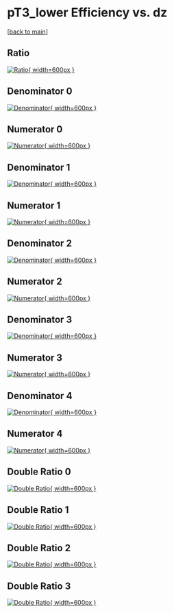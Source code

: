 # pT3_lower Efficiency vs. dz

[[back to main](./)]



## Ratio

[![Ratio](../mtv/var/pT3_lower_vtr_13_-1_eff_dz.png){ width=600px }](../mtv/var/pT3_lower_vtr_13_-1_eff_dz.pdf)

## Denominator 0

[![Denominator](../mtv/den/pT3_lower_vtr_13_-1_eff_dz_den0.png){ width=600px }](../mtv/den/pT3_lower_vtr_13_-1_eff_dz_den0.pdf)

## Numerator 0

[![Numerator](../mtv/num/pT3_lower_vtr_13_-1_eff_dz_num0.png){ width=600px }](../mtv/num/pT3_lower_vtr_13_-1_eff_dz_num0.pdf)

## Denominator 1

[![Denominator](../mtv/den/pT3_lower_vtr_13_-1_eff_dz_den1.png){ width=600px }](../mtv/den/pT3_lower_vtr_13_-1_eff_dz_den1.pdf)

## Numerator 1

[![Numerator](../mtv/num/pT3_lower_vtr_13_-1_eff_dz_num1.png){ width=600px }](../mtv/num/pT3_lower_vtr_13_-1_eff_dz_num1.pdf)

## Denominator 2

[![Denominator](../mtv/den/pT3_lower_vtr_13_-1_eff_dz_den2.png){ width=600px }](../mtv/den/pT3_lower_vtr_13_-1_eff_dz_den2.pdf)

## Numerator 2

[![Numerator](../mtv/num/pT3_lower_vtr_13_-1_eff_dz_num2.png){ width=600px }](../mtv/num/pT3_lower_vtr_13_-1_eff_dz_num2.pdf)

## Denominator 3

[![Denominator](../mtv/den/pT3_lower_vtr_13_-1_eff_dz_den3.png){ width=600px }](../mtv/den/pT3_lower_vtr_13_-1_eff_dz_den3.pdf)

## Numerator 3

[![Numerator](../mtv/num/pT3_lower_vtr_13_-1_eff_dz_num3.png){ width=600px }](../mtv/num/pT3_lower_vtr_13_-1_eff_dz_num3.pdf)

## Denominator 4

[![Denominator](../mtv/den/pT3_lower_vtr_13_-1_eff_dz_den4.png){ width=600px }](../mtv/den/pT3_lower_vtr_13_-1_eff_dz_den4.pdf)

## Numerator 4

[![Numerator](../mtv/num/pT3_lower_vtr_13_-1_eff_dz_num4.png){ width=600px }](../mtv/num/pT3_lower_vtr_13_-1_eff_dz_num4.pdf)

## Double Ratio 0

[![Double Ratio](../mtv/ratio/pT3_lower_vtr_13_-1_eff_dz_ratio0.png){ width=600px }](../mtv/ratio/pT3_lower_vtr_13_-1_eff_dz_ratio0.pdf)

## Double Ratio 1

[![Double Ratio](../mtv/ratio/pT3_lower_vtr_13_-1_eff_dz_ratio1.png){ width=600px }](../mtv/ratio/pT3_lower_vtr_13_-1_eff_dz_ratio1.pdf)

## Double Ratio 2

[![Double Ratio](../mtv/ratio/pT3_lower_vtr_13_-1_eff_dz_ratio2.png){ width=600px }](../mtv/ratio/pT3_lower_vtr_13_-1_eff_dz_ratio2.pdf)

## Double Ratio 3

[![Double Ratio](../mtv/ratio/pT3_lower_vtr_13_-1_eff_dz_ratio3.png){ width=600px }](../mtv/ratio/pT3_lower_vtr_13_-1_eff_dz_ratio3.pdf)

